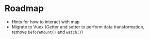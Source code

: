 # Roadmap #
* Hints for how to interact with map
* Migrate to Vuex (Getter and setter to perform data transformation, remove `beforeMount()` and `watch()`)
